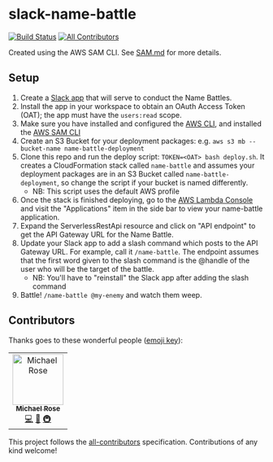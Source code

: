 # slack-name-battle

[![Build Status](https://travis-ci.org/msrose/slack-name-battle.svg?branch=master)](https://travis-ci.org/msrose/slack-name-battle)
[![All Contributors](https://img.shields.io/badge/all_contributors-1-orange.svg?style=flat-square)](#contributors)

Created using the AWS SAM CLI. See [SAM.md](./SAM.md) for more details.

## Setup

1. Create a [Slack app](https://api.slack.com/apps) that will serve to conduct the Name Battles.
1. Install the app in your workspace to obtain an OAuth Access Token (OAT); the app must have the `users:read` scope.
1. Make sure you have installed and configured the [AWS CLI](https://docs.aws.amazon.com/cli/latest/userguide/cli-chap-install.html), and installed the [AWS SAM CLI](https://docs.aws.amazon.com/serverless-application-model/latest/developerguide/serverless-sam-cli-install.html)
1. Create an S3 Bucket for your deployment packages: e.g. `aws s3 mb --bucket-name name-battle-deployment`
1. Clone this repo and run the deploy script: `TOKEN=<OAT> bash deploy.sh`. It creates a CloudFormation stack called `name-battle` and assumes your deployment packages are in an S3 Bucket called `name-battle-deployment`, so change the script if your bucket is named differently.
    - NB: This script uses the default AWS profile
1. Once the stack is finished deploying, go to the [AWS Lambda Console](https://console.aws.amazon.com/lambda/) and visit the "Applications" item in the side bar to view your name-battle application. 
1. Expand the ServerlessRestApi resource and click on "API endpoint" to get the API Gateway URL for the Name Battle.
1. Update your Slack app to add a slash command which posts to the API Gateway URL. For example, call it `/name-battle`. The endpoint assumes that the first word given to the slash command is the @handle of the user who will be the target of the battle.
    - NB: You'll have to "reinstall" the Slack app after adding the slash command
1. Battle! `/name-battle @my-enemy` and watch them weep.

## Contributors

Thanks goes to these wonderful people ([emoji key](https://allcontributors.org/docs/en/emoji-key)):

<!-- ALL-CONTRIBUTORS-LIST:START - Do not remove or modify this section -->
<!-- prettier-ignore -->
<table><tr><td align="center"><a href="http://msrose.github.io"><img src="https://avatars3.githubusercontent.com/u/3495264?v=4" width="100px;" alt="Michael Rose"/><br /><sub><b>Michael Rose</b></sub></a><br /><a href="https://github.com/msrose/slack-name-battle/commits?author=msrose" title="Code">💻</a> <a href="https://github.com/msrose/slack-name-battle/commits?author=msrose" title="Documentation">📖</a> <a href="#infra-msrose" title="Infrastructure (Hosting, Build-Tools, etc)">🚇</a></td></tr></table>

<!-- ALL-CONTRIBUTORS-LIST:END -->

This project follows the [all-contributors](https://github.com/all-contributors/all-contributors) specification. Contributions of any kind welcome!
